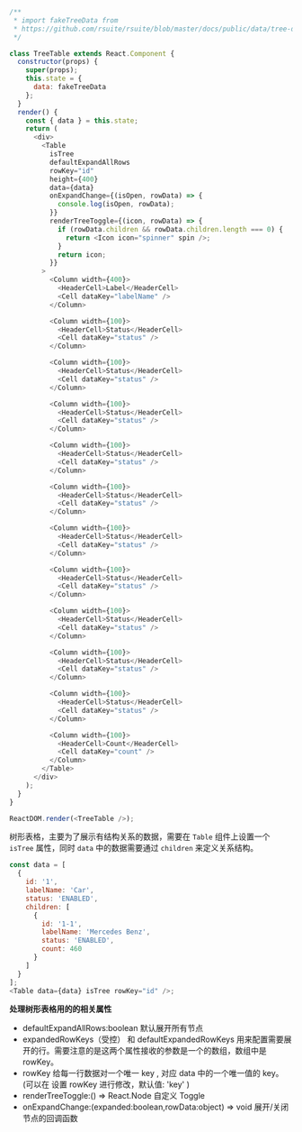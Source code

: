 <!--start-code-->

```js
/**
 * import fakeTreeData from
 * https://github.com/rsuite/rsuite/blob/master/docs/public/data/tree-data.json
 */

class TreeTable extends React.Component {
  constructor(props) {
    super(props);
    this.state = {
      data: fakeTreeData
    };
  }
  render() {
    const { data } = this.state;
    return (
      <div>
        <Table
          isTree
          defaultExpandAllRows
          rowKey="id"
          height={400}
          data={data}
          onExpandChange={(isOpen, rowData) => {
            console.log(isOpen, rowData);
          }}
          renderTreeToggle={(icon, rowData) => {
            if (rowData.children && rowData.children.length === 0) {
              return <Icon icon="spinner" spin />;
            }
            return icon;
          }}
        >
          <Column width={400}>
            <HeaderCell>Label</HeaderCell>
            <Cell dataKey="labelName" />
          </Column>

          <Column width={100}>
            <HeaderCell>Status</HeaderCell>
            <Cell dataKey="status" />
          </Column>

          <Column width={100}>
            <HeaderCell>Status</HeaderCell>
            <Cell dataKey="status" />
          </Column>

          <Column width={100}>
            <HeaderCell>Status</HeaderCell>
            <Cell dataKey="status" />
          </Column>

          <Column width={100}>
            <HeaderCell>Status</HeaderCell>
            <Cell dataKey="status" />
          </Column>

          <Column width={100}>
            <HeaderCell>Status</HeaderCell>
            <Cell dataKey="status" />
          </Column>

          <Column width={100}>
            <HeaderCell>Status</HeaderCell>
            <Cell dataKey="status" />
          </Column>

          <Column width={100}>
            <HeaderCell>Status</HeaderCell>
            <Cell dataKey="status" />
          </Column>

          <Column width={100}>
            <HeaderCell>Status</HeaderCell>
            <Cell dataKey="status" />
          </Column>

          <Column width={100}>
            <HeaderCell>Status</HeaderCell>
            <Cell dataKey="status" />
          </Column>

          <Column width={100}>
            <HeaderCell>Status</HeaderCell>
            <Cell dataKey="status" />
          </Column>

          <Column width={100}>
            <HeaderCell>Count</HeaderCell>
            <Cell dataKey="count" />
          </Column>
        </Table>
      </div>
    );
  }
}

ReactDOM.render(<TreeTable />);
```

<!--end-code-->

树形表格，主要为了展示有结构关系的数据，需要在 `Table` 组件上设置一个 `isTree` 属性，同时 `data` 中的数据需要通过 `children` 来定义关系结构。

```js
const data = [
  {
    id: '1',
    labelName: 'Car',
    status: 'ENABLED',
    children: [
      {
        id: '1-1',
        labelName: 'Mercedes Benz',
        status: 'ENABLED',
        count: 460
      }
    ]
  }
];
<Table data={data} isTree rowKey="id" />;
```

**处理树形表格用的的相关属性**

- defaultExpandAllRows:boolean 默认展开所有节点
- expandedRowKeys（受控） 和 defaultExpandedRowKeys 用来配置需要展开的行。需要注意的是这两个属性接收的参数是一个的数组，数组中是 rowKey。
- rowKey 给每一行数据对一个唯一 key , 对应 data 中的一个唯一值的 key。 (可以在 <Table> 设置 rowKey 进行修改，默认值: 'key' )
- renderTreeToggle:() => React.Node 自定义 Toggle
- onExpandChange:(expanded:boolean,rowData:object) => void 展开/关闭节点的回调函数
